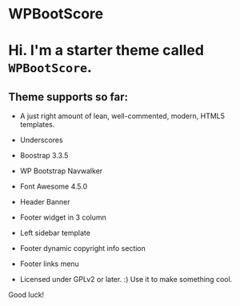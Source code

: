 WPBootScore
===

# Hi. I'm a starter theme called `WPBootScore`.

## Theme supports so far:

* A just right amount of lean, well-commented, modern, HTML5 templates.
* Underscores
* Boostrap 3.3.5 
* WP Bootstrap Navwalker
* Font Awesome 4.5.0
* Header Banner
* Footer widget in 3 column
* Left sidebar template
* Footer dynamic copyright info section
* Footer links menu 

* Licensed under GPLv2 or later. :) Use it to make something cool.

Good luck!